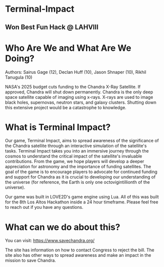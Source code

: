 # Terminal-Impact
Won Best Fun Hack @ LAHVIII
-------------

Who Are We and What Are We Doing?
=======
Authors: Sairus Gage (12), Declan Huff (10), Jason Shnaper (10), Rikhil Tanugula (10)

NASA's 2025 budget cuts funding to the Chandra X-Ray Satellite. If approved, Chandra will shut down permanently. Chandra is the only deep space satellite capable of imaging using x-rays. X-rays are used to image black holes, supernovas, neutron stars, and galaxy clusters. Shutting down this extensive project would be a catastrophe to knowledge. 

What is Terminal Impact?
=======

Our game, Terminal Impact, aims to spread awareness of the significance of the Chandra satellite through an interactive simulation of the satellite's tasks. Terminal Impact takes you into an immersive journey through the cosmos to understand the critical impact of the satellite's invaluable contributions. From the game, we hope players will develop a deeper appreciation for astronomy and the importance of funding satellites. The goal of the game is to encourage players to advocate for continued funding and support for Chandra as it is crucial to developing our understanding of the universe (for reference, the Earth is only one octovigintillionth of the universe).

Our game was built in LOVE2D's game engine using Lua. All of this was built for the 8th Los Altos Hackathon inside a 24 hour timeframe. Please feel free to reach out if you have any questions.

What can we do about this?
=======

You can visit:
https://www.savechandra.org/

The site has information on how to contact Congress to reject the bill. The site also has other ways to spread awareness and make an impact in the mission to save Chandra. 

